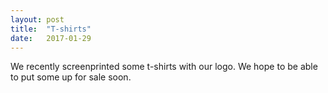 ```yaml
---
layout: post
title:  "T-shirts"
date:   2017-01-29
---
```


We recently screenprinted some t-shirts with our logo. We hope to be able to put some up for sale soon.


